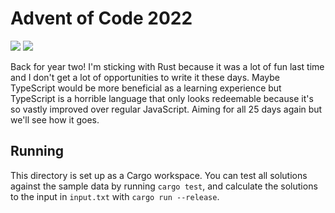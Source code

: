 # Advent of Code 2022

![](https://img.shields.io/badge/days%20completed-8-darkgreen)
![](https://img.shields.io/badge/stars%20⭐-16-yellow)

Back for year two! I'm sticking with Rust because it was a lot of fun last time
and I don't get a lot of opportunities to write it these days. Maybe TypeScript
would be more beneficial as a learning experience but TypeScript is a horrible
language that only looks redeemable because it's so vastly improved over
regular JavaScript. Aiming for all 25 days again but we'll see how it goes.

## Running

This directory is set up as a Cargo workspace. You can test all solutions
against the sample data by running `cargo test`, and calculate the solutions to
the input in `input.txt` with `cargo run --release`.
